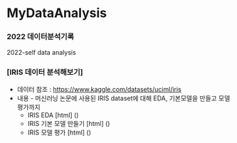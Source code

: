 # MyDataAnalysis
### 2022 데이터분석기록
2022-self data analysis

### [IRIS 데이터 분석해보기]
  * 데이터 참조 : https://www.kaggle.com/datasets/uciml/iris
  * 내용 - 머신러닝 논문에 사용된 IRIS dataset에 대해 EDA, 기본모델을 만들고 모델평가까지
    * IRIS EDA [html] ()
    * IRIS 기본 모델 만들기 [html] ()
    * IRIS 모델 평가 [html] ()
